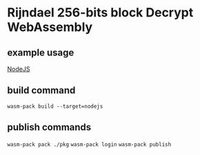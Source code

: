 # Rijndael 256-bits block Decrypt WebAssembly

## example usage

[NodeJS](https://github.com/goodlifeinc/rijndael-wasm/blob/master/example/node.js)

## build command

`wasm-pack build --target=nodejs`

## publish commands

`wasm-pack pack ./pkg`
`wasm-pack login`
`wasm-pack publish`
